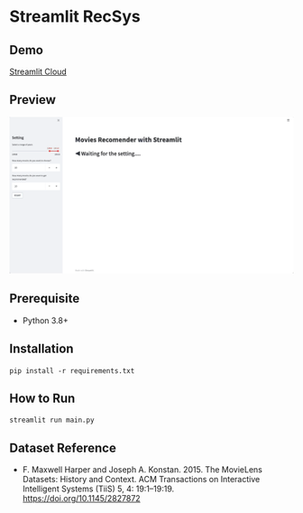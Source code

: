 # Streamlit RecSys
## Demo
[Streamlit Cloud](https://share.streamlit.io/thejungwon/streamlit-recsys/main/main.py)
## Preview

![demo](demo.gif "demo")

## Prerequisite

- Python 3.8+

## Installation

```
pip install -r requirements.txt
```

## How to Run

```
streamlit run main.py
```

## Dataset Reference

- F. Maxwell Harper and Joseph A. Konstan. 2015. The MovieLens Datasets: History and Context. ACM Transactions on Interactive Intelligent Systems (TiiS) 5, 4: 19:1–19:19. https://doi.org/10.1145/2827872
